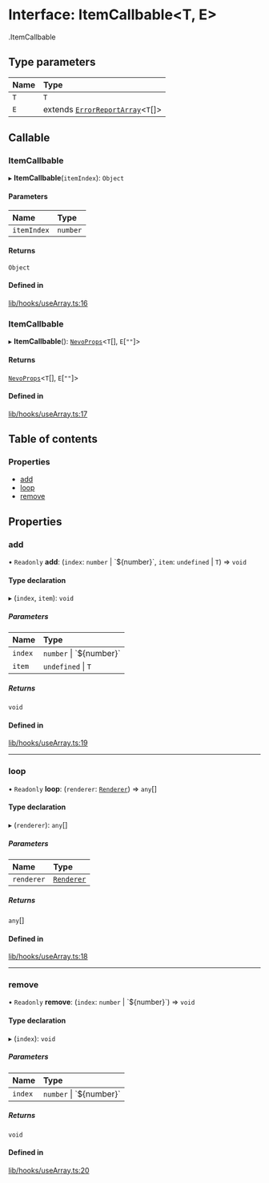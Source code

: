 # Interface: ItemCallbable<T, E\>

[<internal>](../wiki/%3Cinternal%3E).ItemCallbable

## Type parameters

| Name | Type |
| :------ | :------ |
| `T` | `T` |
| `E` | extends [`ErrorReportArray`](../wiki/%3Cinternal%3E#errorreportarray)<`T`[]\> |

## Callable

### ItemCallbable

▸ **ItemCallbable**(`itemIndex`): `Object`

#### Parameters

| Name | Type |
| :------ | :------ |
| `itemIndex` | `number` |

#### Returns

`Object`

#### Defined in

[lib/hooks/useArray.ts:16](https://github.com/davidbonnet/realue/blob/084ba0c/lib/hooks/useArray.ts#L16)

### ItemCallbable

▸ **ItemCallbable**(): [`NevoProps`](../wiki/%3Cinternal%3E#nevoprops)<`T`[], `E`[``""``]\>

#### Returns

[`NevoProps`](../wiki/%3Cinternal%3E#nevoprops)<`T`[], `E`[``""``]\>

#### Defined in

[lib/hooks/useArray.ts:17](https://github.com/davidbonnet/realue/blob/084ba0c/lib/hooks/useArray.ts#L17)

## Table of contents

### Properties

- [add](../wiki/%3Cinternal%3E.ItemCallbable#add)
- [loop](../wiki/%3Cinternal%3E.ItemCallbable#loop)
- [remove](../wiki/%3Cinternal%3E.ItemCallbable#remove)

## Properties

### add

• `Readonly` **add**: (`index`: `number` \| \`${number}\`, `item`: `undefined` \| `T`) => `void`

#### Type declaration

▸ (`index`, `item`): `void`

##### Parameters

| Name | Type |
| :------ | :------ |
| `index` | `number` \| \`${number}\` |
| `item` | `undefined` \| `T` |

##### Returns

`void`

#### Defined in

[lib/hooks/useArray.ts:19](https://github.com/davidbonnet/realue/blob/084ba0c/lib/hooks/useArray.ts#L19)

___

### loop

• `Readonly` **loop**: (`renderer`: [`Renderer`](../wiki/%3Cinternal%3E#renderer)) => `any`[]

#### Type declaration

▸ (`renderer`): `any`[]

##### Parameters

| Name | Type |
| :------ | :------ |
| `renderer` | [`Renderer`](../wiki/%3Cinternal%3E#renderer) |

##### Returns

`any`[]

#### Defined in

[lib/hooks/useArray.ts:18](https://github.com/davidbonnet/realue/blob/084ba0c/lib/hooks/useArray.ts#L18)

___

### remove

• `Readonly` **remove**: (`index`: `number` \| \`${number}\`) => `void`

#### Type declaration

▸ (`index`): `void`

##### Parameters

| Name | Type |
| :------ | :------ |
| `index` | `number` \| \`${number}\` |

##### Returns

`void`

#### Defined in

[lib/hooks/useArray.ts:20](https://github.com/davidbonnet/realue/blob/084ba0c/lib/hooks/useArray.ts#L20)

